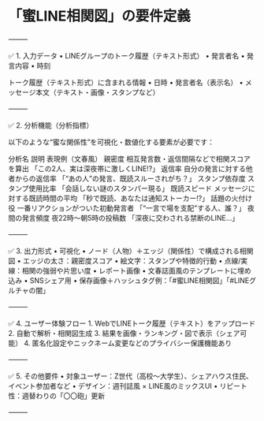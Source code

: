 # 「蜜LINE相関図」の要件定義

⸻

✅ 1. 入力データ
	•	LINEグループのトーク履歴（テキスト形式）
	•	発言者名
	•	発言内容
	•	時刻


トーク履歴（テキスト形式）に含まれる情報
	•	日時
	•	発言者名（表示名）
	•	メッセージ本文（テキスト・画像・スタンプなど）

⸻

✅ 2. 分析機能（分析指標）

以下のような“蜜な関係性”を可視化・数値化する要素が必要です：

分析名	説明	表現例（文春風）
親密度	相互発言数・返信間隔などで相関スコアを算出	「この2人、実は深夜帯に激しくLINE!?」
返信率	自分の発言に対する他者からの返信率	「“あの人”の発言、既読スルーされがち？」
スタンプ依存度	スタンプ使用比率	「会話しない謎のスタンパー現る」
既読スピード	メッセージに対する既読時間の平均	「秒で既読、あなたは通知ストーカー!?」
話題の火付け役	一番リアクションがついた初動発言者	「“一言で場を支配”する人、誰？」
夜間の発言頻度	夜22時〜朝5時の投稿数	「深夜に交わされる禁断のLINE…」


⸻

✅ 3. 出力形式
	•	可視化
	•	ノード（人物）＋エッジ（関係性）で構成される相関図
	•	エッジの太さ：親密度スコア
	•	絵文字：スタンプや特徴的行動
	•	点線/実線：相関の強弱や片思い度
	•	レポート画像
	•	文春誌面風のテンプレートに埋め込み
	•	SNSシェア用
	•	保存画像＋ハッシュタグ例：「#蜜LINE相関図」「#LINEグルチャの闇」

⸻

✅ 4. ユーザー体験フロー
	1.	WebでLINEトーク履歴（テキスト）をアップロード
	2.	自動で解析・相関図生成
	3.	結果を画像・ランキング・図で表示（シェア可能）
	4.	匿名化設定やニックネーム変更などのプライバシー保護機能あり

⸻

✅ 5. その他要件
	•	対象ユーザー：Z世代（高校〜大学生）、シェアハウス住民、イベント参加者など
	•	デザイン：週刊誌風 × LINE風のミックスUI
	•	リピート性：週替わりの「〇〇砲」更新

⸻